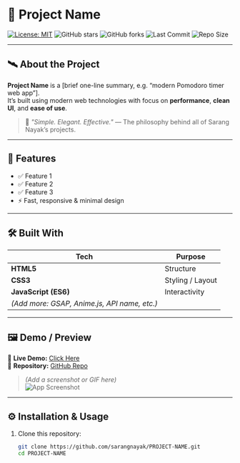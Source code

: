 # 🚀 Project Name

[![License: MIT](https://img.shields.io/badge/License-MIT-yellow.svg)](LICENSE)
![GitHub stars](https://img.shields.io/github/stars/sarangnayak/PROJECT-NAME?style=social)
![GitHub forks](https://img.shields.io/github/forks/sarangnayak/PROJECT-NAME?style=social)
![Last Commit](https://img.shields.io/github/last-commit/sarangnayak/PROJECT-NAME)
![Repo Size](https://img.shields.io/github/repo-size/sarangnayak/PROJECT-NAME)

---

## 🛰️ About the Project

**Project Name** is a [brief one-line summary, e.g. “modern Pomodoro timer web app”].  
It’s built using modern web technologies with focus on **performance**, **clean UI**, and **ease of use**.

> 🔹 *"Simple. Elegant. Effective."* — The philosophy behind all of Sarang Nayak’s projects.

---

## 🧠 Features

- ✅ Feature 1  
- ✅ Feature 2  
- ✅ Feature 3  
- ⚡ Fast, responsive & minimal design  

---

## 🛠️ Built With

| Tech | Purpose |
|------|----------|
| **HTML5** | Structure |
| **CSS3** | Styling / Layout |
| **JavaScript (ES6)** | Interactivity |
| *(Add more: GSAP, Anime.js, API name, etc.)* | |

---

## 🖼️ Demo / Preview

🔗 **Live Demo:** [Click Here](https://sarangnayak.github.io/PROJECT-NAME/)  
📂 **Repository:** [GitHub Repo](https://github.com/sarangnayak/PROJECT-NAME)

> *(Add a screenshot or GIF here)*  
> ![App Screenshot](./assets/screenshot.png)

---

## ⚙️ Installation & Usage

1. Clone this repository:
   ```bash
   git clone https://github.com/sarangnayak/PROJECT-NAME.git
   cd PROJECT-NAME
